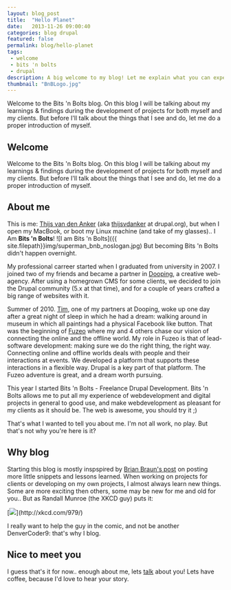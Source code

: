 ```yaml
---
layout: blog_post
title:  "Hello Planet"
date:   2013-11-26 09:00:40
categories: blog drupal
featured: false
permalink: blog/hello-planet
tags: 
 - welcome
 - bits 'n bolts
 - drupal
description: A big welcome to my blog! Let me explain what you can expect of it in the future.
thumbnail: "BnBLogo.jpg"
---
```

<div class="project-excerpt">
	<div id="intro" class="tk-daniel">
		Welcome to the Bits 'n Bolts blog.
On this blog I will be talking about my learnings & findings during the development of projects for both myself and my clients. But before I'll talk about the things that I see and do, let me do a proper introduction of myself.
	</div>
	<div class="rsCaption"></div>
</div>

<!-- more -->

## Welcome
Welcome to the Bits 'n Bolts blog.
On this blog I will be talking about my learnings & findings during the development of projects for both myself and my clients. But before I'll talk about the things that I see and do, let me do a proper introduction of myself.

## About me
This is me: [Thijs van den Anker](/about-me/) (aka [thijsvdanker](https://drupal.org/user/234472) at drupal.org), but when I open my MacBook, or boot my Linux machine (and take of my glasses).. I Am __Bits 'n Bolts__!
![I am Bits 'n Bolts]({{ site.filepath}}img/superman_bnb_noslogan.jpg)
But becoming Bits 'n Bolts didn't happen overnight.

My professional carreer started when I graduated from university in 2007. I joined two of my friends and became a partner in [Dooping](http://www.dooping.nl), a creative web-agency. After using a homegrown CMS for some clients, we decided to join the Drupal community (5.x at that time), and for a couple of years crafted a big range of websites with it.

Summer of 2010. [Tim](http://www.timdj.nl), one of my partners at Dooping, woke up one day after a great night of sleep in which he had a dream: walking around in museum in which all paintings had a physical Facebook like button.
That was the beginning of [Fuzeo](http://www.fuzeo.com) where my and 4 others chase our vision of connecting the online and the offline world. My role in Fuzeo is that of lead-software development: making sure we do the right thing, the right way.
Connecting online and offline worlds deals with people and their interactions at events. We developed a platform that supports these interactions in a flexible way. Drupal is a key part of that platform. The Fuzeo adventure is great, and a dream worth pursuing.

This year I started Bits 'n Bolts - Freelance Drupal Development. Bits 'n Bolts allows me to put all my experience of webdevelopment and digital projects in general to good use, and make webdevelopment as pleasant for my clients as it should be.
The web is awesome, you should try it ;)

That's what I wanted to tell you about me. I'm not all work, no play. But that's not why you're here is it?

## Why blog
Starting this blog is mostly inspspired by [Brian Braun's post](http://bryanbraun.com/2013/09/21/please-stop-stewing-and-start-blogging-about-drupal) on posting more little snippets and lessons learned.
When working on projects for clients or developing on my own projects, I almost always learn new things.
Some are more exciting then others, some may be new for me and old for you.. But as Randall Munroe (the XKCD guy) puts it:
<div class="clear">
[<img src="http://imgs.xkcd.com/comics/wisdom_of_the_ancients.png">](http://xkcd.com/979/)
</div>

I really want to help the guy in the comic, and not be another DenverCoder9: that's why I blog.

## Nice to meet you
I guess that's it for now.. enough about me, lets [talk](/contact/) about you!
Lets have coffee, because I'd love to hear your story.